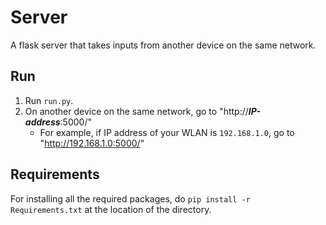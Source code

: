 # Server
A flask server that takes inputs from another device on the same network.
## Run
1. Run `run.py`.
2. On another device on the same network, go to "http://***IP-address***:5000/"
   - For example, if IP address of your WLAN is `192.168.1.0`, go to "http://192.168.1.0:5000/"

## Requirements
For installing all the required packages, do `pip install -r Requirements.txt` at the location of the directory.
